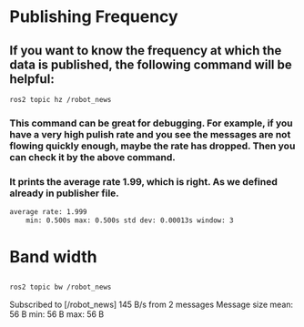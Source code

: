 # Publishing Frequency
## If you want to know the frequency at which the data is published, the following command will be helpful:
```bash
ros2 topic hz /robot_news
```
### This command can be great for debugging. For example, if you have a very high pulish rate and you see the messages are not flowing quickly enough, maybe the rate has dropped. Then you can check it by the above command.
### It prints the average rate 1.99, which is right. As we defined already in publisher file. 
```bash
average rate: 1.999
	min: 0.500s max: 0.500s std dev: 0.00013s window: 3
```
# Band width
## 
```bash
ros2 topic bw /robot_news
```

Subscribed to [/robot_news]
145 B/s from 2 messages
	Message size mean: 56 B min: 56 B max: 56 B
